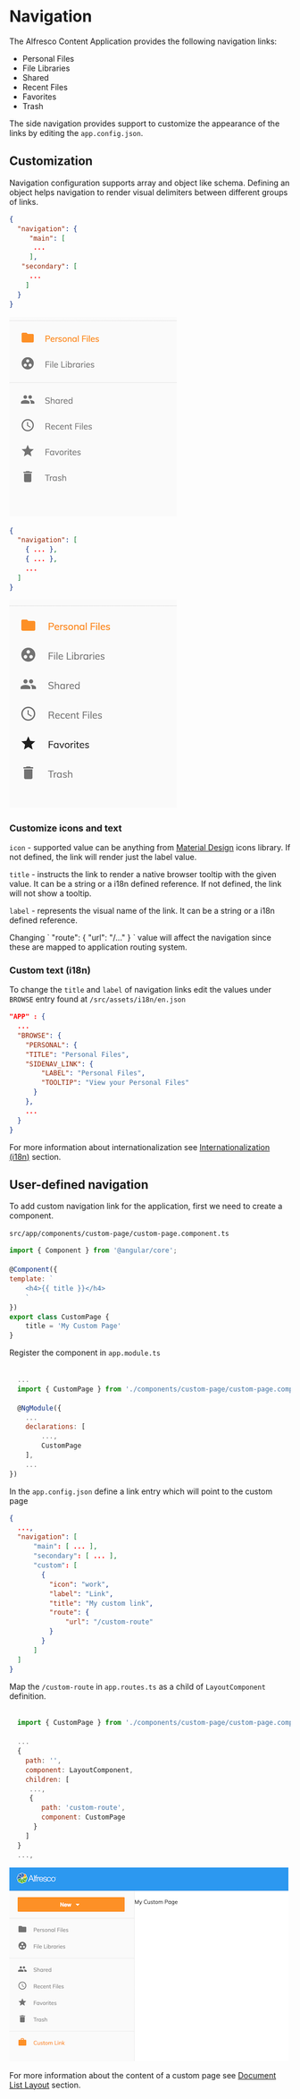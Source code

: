 ---
---

# Navigation

The Alfresco Content Application provides the following navigation links:

- Personal Files
- File Libraries
- Shared
- Recent Files
- Favorites
- Trash

The side navigation provides support to customize the appearance of the links by editing the `app.config.json`.

## Customization

Navigation configuration supports array and object like schema. Defining an object helps navigation to render visual delimiters between different groups of links.

```json
{
  "navigation": {
     "main": [
      ...
     ],
   "secondary": [
     ...
    ]
  }
}
```

![](../images/navigation-01.png)

```json
{
  "navigation": [
    { ... },
    { ... },
    ...
  ]
}
```

![](../images/navigation-02.png)

### Customize icons and text

`icon` -  supported value can be anything from [Material Design](https://material.io/icons) icons library. If not defined, the link will render just the label value.

`title` - instructs the link to render a native browser tooltip with the given value. It can be a string or a i18n defined reference. If not defined, the link will not show a tooltip.

`label` - represents the visual name of the link. It can be a string or a i18n defined reference.

<p class="danger">
  Changing ` "route": { "url": "/..." } ` value will affect the navigation since these are mapped to application routing system.
</p>

### Custom text (i18n)

To change the `title` and `label` of navigation links edit the values under `BROWSE` entry found at `/src/assets/i18n/en.json`

```json
"APP" : {
  ...
  "BROWSE": {
    "PERSONAL": {
    "TITLE": "Personal Files",
    "SIDENAV_LINK": {
        "LABEL": "Personal Files",
        "TOOLTIP": "View your Personal Files"
      }
    },
    ...
  }
}
```

For more information about internationalization see [Internationalization (i18n)](/getting-started/internationalization) section.

## User-defined navigation

To add custom navigation link for the application, first we need to create a component.

`src/app/components/custom-page/custom-page.component.ts`

```js
import { Component } from '@angular/core';

@Component({
template: `
    <h4>{{ title }}</h4>
    `
})
export class CustomPage {
    title = 'My Custom Page'
}
```

Register the component in ```app.module.ts```

```javascript

  ...
  import { CustomPage } from './components/custom-page/custom-page.component';

  @NgModule({
    ...
    declarations: [
        ...,
        CustomPage
    ],
    ...
})

```

In the `app.config.json` define a link entry which will point to the custom page

```json
{
  ...,
  "navigation": [
      "main": [ ... ],
      "secondary": [ ... ],
      "custom": [
        {
          "icon": "work",
          "label": "Link",
          "title": "My custom link",
          "route": {
              "url": "/custom-route"
          }
        }
      ]
  ]
}

```

Map the `/custom-route` in `app.routes.ts` as a child of `LayoutComponent` definition.

```js

  import { CustomPage } from './components/custom-page/custom-page.component.ts';

  ...
  {
    path: '',
    component: LayoutComponent,
    children: [
     ...,
     {
        path: 'custom-route',
        component: CustomPage
      }
    ]
  }
  ...,

```

![](../images/navigation-03.png)

For more information about the content of a custom page see [Document List Layout](/features/document-list-layout) section.
